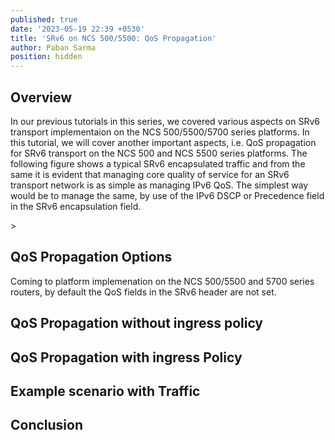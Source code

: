 ```yaml
---
published: true
date: '2023-05-19 22:39 +0530'
title: 'SRv6 on NCS 500/5500: QoS Propagation'
author: Paban Sarma
position: hidden
---
```

## Overview
In our previous tutorials in this series, we covered various aspects on SRv6 transport implementaion on the NCS 500/5500/5700 series platforms. In this tutorial, we will cover another important aspects, i.e. QoS propagation for SRv6 transport on the NCS 500 and NCS 5500 series platforms. The following figure shows a typical SRv6 encapsulated traffic and from the same it is evident that managing core quality of service for an SRv6 transport network is as simple as managing IPv6 QoS. The simplest way would be to manage the same, by use of the IPv6 DSCP or Precedence field in the SRv6 encapsulation field. 

<placeholder for different field in SRv6 packet>>

## QoS Propagation Options

Coming to platform implemenation on the NCS 500/5500 and 5700 series routers, by default the QoS fields in the SRv6 header are not set. 

## QoS Propagation without ingress policy

## QoS Propagation with ingress Policy

## Example scenario with Traffic


## Conclusion
